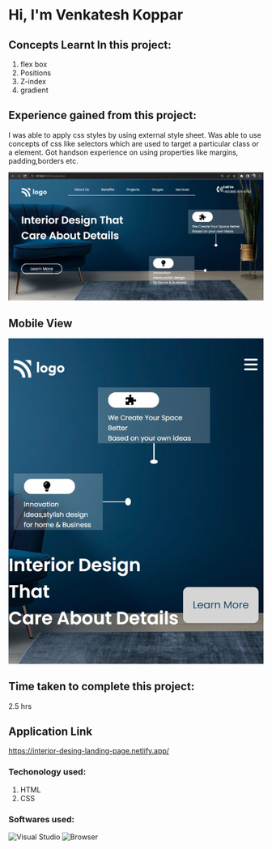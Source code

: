 # Hi, I'm Venkatesh Koppar

## Concepts Learnt In this project:

1. flex box
2. Positions
3. Z-index
4. gradient



## Experience gained from this project:
I was able to apply css styles by using external style sheet. 
Was able to use concepts of css like selectors which are used to target a particular class or a element. Got handson experience on using properties like margins, padding,borders etc.   

![image](./Output.png)

## Mobile View
![mobileimage](./Mobilescreenshot.png)

## Time taken to complete this project:
2.5 hrs

## Application Link
https://interior-desing-landing-page.netlify.app/

### Techonology used:
1. HTML
2. CSS

### Softwares used:
![Visual Studio](https://img.shields.io/badge/Code--editor-Visual%20Studio-green)
![Browser](https://img.shields.io/badge/Browser-Google--Chrome-green)
